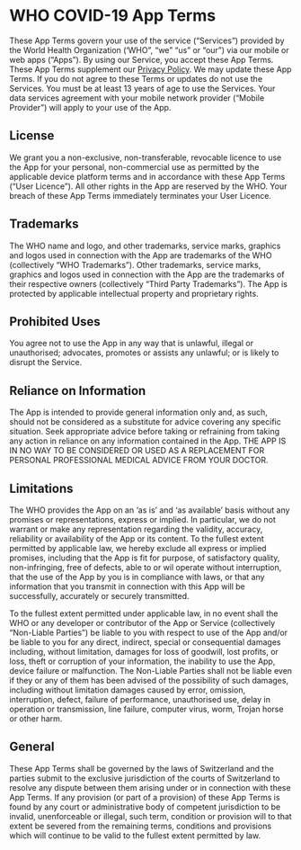 # WHO COVID-19 App Terms

These App Terms govern your use of the service (“Services”) provided by the World Health Organization (‘WHO”, “we” “us” or “our”) via our mobile or web apps (“Apps”). By using our Service, you accept these App Terms. These App Terms supplement our [Privacy Policy][1]. We may update these App Terms. If you do not agree to these Terms or updates do not use the Services. You must be at least 13 years of age to use the Services. Your data services agreement with your mobile network provider (“Mobile Provider”) will apply to your use of the App.

## License

We grant you a non-exclusive, non-transferable, revocable licence to use the App for your personal, non-commercial use as permitted by the applicable device platform terms and in accordance with these App Terms (“User Licence”). All other rights in the App are reserved by the WHO. Your breach of these App Terms immediately terminates your User Licence.

## Trademarks

The WHO name and logo, and other trademarks, service marks, graphics and logos used in connection with the App are trademarks of the WHO (collectively “WHO Trademarks”). Other trademarks, service marks, graphics and logos used in connection with the App are the trademarks of their respective owners (collectively “Third Party Trademarks”). The App is protected by applicable intellectual property and proprietary rights.

## Prohibited Uses

You agree not to use the App in any way that is unlawful, illegal or unauthorised; advocates, promotes or assists any unlawful; or is likely to disrupt the Service.

## Reliance on Information

The App is intended to provide general information only and, as such, should not be considered as a substitute for advice covering any specific situation. Seek appropriate advice before taking or refraining from taking any action in reliance on any information contained in the App. THE APP IS IN NO WAY TO BE CONSIDERED OR USED AS A REPLACEMENT FOR PERSONAL PROFESSIONAL MEDICAL ADVICE FROM YOUR DOCTOR.

## Limitations

The WHO provides the App on an ‘as is’ and ‘as available’ basis without any promises or representations, express or implied. In particular, we do not warrant or make any representation regarding the validity, accuracy, reliability or availability of the App or its content. To the fullest extent permitted by applicable law, we hereby exclude all express or implied promises, including that the App is fit for purpose, of satisfactory quality, non-infringing, free of defects, able to or wil operate without interruption, that the use of the App by you is in compliance with laws, or that any information that you transmit in connection with this App will be successfully, accurately or securely transmitted.

To the fullest extent permitted under applicable law, in no event shall the WHO or any developer or contributor of the App or Service (collectively “Non-Liable Parties”) be liable to you with respect to use of the App and/or be liable to you for any direct, indirect, special or consequential damages including, without limitation, damages for loss of goodwill, lost profits, or loss, theft or corruption of your information, the inability to use the App, device failure or malfunction. The Non-Liable Parties shall not be liable even if they or any of them has been advised of the possibility of such damages, including without limitation damages caused by error, omission, interruption, defect, failure of performance, unauthorised use, delay in operation or transmission, line failure, computer virus, worm, Trojan horse or other harm.

## General

These App Terms shall be governed by the laws of Switzerland and the parties submit to the exclusive jurisdiction of the courts of Switzerland to resolve any dispute between them arising under or in connection with these App Terms. If any provision (or part of a provision) of these App Terms is found by any court or administrative body of competent jurisdiction to be invalid, unenforceable or illegal, such term, condition or provision will to that extent be severed from the remaining terms, conditions and provisions which will continue to be valid to the fullest extent permitted by law.

[1]: https://whocoronavirus.org/privacy
